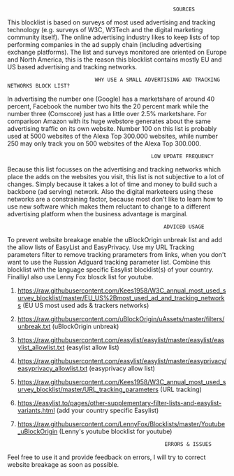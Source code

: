                                                          SOURCES
This blocklist is based on surveys of most used advertising and tracking technology (e.g. surveys of W3C, W3Tech and the
digital marketing community itself). The online advertising industry likes to keep lists of top performing companies in
the ad supply chain (including advertising exchange platforms). The list and surveys monitored are oriented on Europe and 
North America, this is the reason this blocklist contains mostly EU and US based advertising and tracking networks. 

                                WHY USE A SMALL ADVERTISING AND TRACKING NETWORKS BLOCK LIST? 
In advertising the number one (Google) has a marketshare of around 40 percent, Facebook the number two hits the 20 percent mark 
while the number three (Comscore) just has a little over 2.5% marketshare. For comparison Amazon with its huge webstore generates 
about the same advertising traffic on its own website. Number 100 on this list is probably used at 5000 websites of the Alexa 
Top 300.000 websites, while number 250 may only track you on 500 websites of the Alexa Top 300.000. 

                                                  LOW UPDATE FREQUENCY
Because this list focusses on the advertising and tracking networks which place the adds on the websites you visit, this list 
is not subjective to a lot of changes. Simply because it takes a lot of time and money to build such a backbone (ad serving) 
network. Also the digital marketeers using these networks are a constraining factor, because most don't like to learn how to
use new software which makes them reluctant to change to a different advertising platform when the business advantage is marginal.

                                                      ADVICED USAGE 
To prevent website breakage enable the uBlockOrigin unbreak list and add the allow lists of EasyList and EasyPrivacy. Use my URL
Tracking parameters filter to remove tracking prarameters from links, when you don't want to use the Russion Adguard tracking 
parameter list. Combine this blocklist with the language specific Easylist blocklist(s) of your country. FinalliyI also use 
Lenny Fox blosck list for youtube. 

1. https://raw.githubusercontent.com/Kees1958/W3C_annual_most_used_survey_blocklist/master/EU_US%2Bmost_used_ad_and_tracking_networks (EU US most used ads & trackers networks)
3. https://raw.githubusercontent.com/uBlockOrigin/uAssets/master/filters/unbreak.txt (uBlockOrigin unbreak)
4. https://raw.githubusercontent.com/easylist/easylist/master/easylist/easylist_allowlist.txt (easylist allow list) 
5. https://raw.githubusercontent.com/easylist/easylist/master/easyprivacy/easyprivacy_allowlist.txt (easyprivacy allow list) 
6. https://raw.githubusercontent.com/Kees1958/W3C_annual_most_used_survey_blocklist/master/URL_tracking_parameters (URL tracking)
7. https://easylist.to/pages/other-supplementary-filter-lists-and-easylist-variants.html (add your country specific Easylist)
8. https://raw.githubusercontent.com/LennyFox/Blocklists/master/Youtube_uBlockOrigin (Lenny's youtube blocklist for youtube)



                                                      ERRORS & ISSUES
Feel free to use it and provide feedback on errors, I will try to correct website breakage as soon as possible.  
